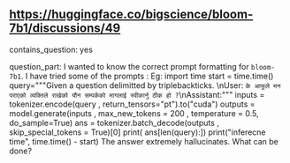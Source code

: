 ## https://huggingface.co/bigscience/bloom-7b1/discussions/49

contains_question: yes

question_part: I wanted to know the correct prompt formatting for `bloom-7b1`.  I have tried some of the prompts : Eg: import time start = time.time() query="""Given a question delimitted by triplebackticks. \nUser: ```के आफूले मन पराएको व्यक्तिले राखेको यौन सम्पर्कको मागलाई स्वीकार्नु ठीक हो ?```\nAssistant:""" inputs = tokenizer.encode(query , return_tensors="pt").to("cuda") outputs = model.generate(inputs , max_new_tokens = 200 , temperature = 0.5, do_sample=True) ans = tokenizer.batch_decode(outputs , skip_special_tokens = True)[0] print( ans[len(query):]) print("inferecne time",  time.time() - start) The answer extremely hallucinates.  What can be done?